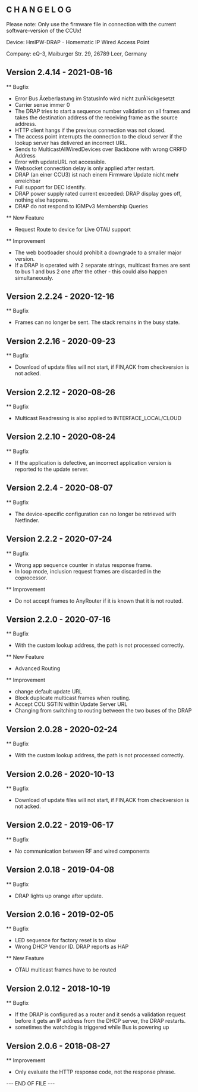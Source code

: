 ﻿C H A N G E L O G
-----------------

Please note: Only use the firmware file in connection with the current software-version of the CCUx!

Device:      HmIPW-DRAP - Homematic IP Wired Access Point

Company:     eQ-3, Maiburger Str. 29, 26789 Leer, Germany



Version 2.4.14 - 2021-08-16
--------------------------------------------------------------

** Bugfix
   * Error Bus Ãœberlastung im StatusInfo wird nicht zurÃ¼ckgesetzt
   * Carrier sense immer 0
   * The DRAP tries to start a sequence number validation on all frames and takes the destination address of the receiving frame as the source address.
   * HTTP client hangs if the previous connection was not closed.
   * The access point interrupts the connection to the cloud server if the lookup server has delivered an incorrect URL.
   * Sends to MulticastAllWiredDevices over Backbone with wrong CRRFD Address
   * Error with updateURL not accessible.
   * Websocket connection delay is only applied after restart.
   * DRAP (an einer CCU3) ist nach einem Firmware Update nicht mehr erreichbar
   * Full support for DEC Identify.
   * DRAP power supply rated current exceeded: DRAP display goes off, nothing else happens.
   * DRAP do not respond to IGMPv3 Membership Queries

** New Feature
   * Request Route to device for Live OTAU support

** Improvement
   * The web bootloader should prohibit a downgrade to a smaller major version.
   * If a DRAP is operated with 2 separate strings, multicast frames are sent to bus 1 and bus 2 one after the other - this could also happen simultaneously.



Version 2.2.24 - 2020-12-16
--------------------------------------------------------------

** Bugfix
   * Frames can no longer be sent. The stack remains in the busy state. 



Version 2.2.16 - 2020-09-23
--------------------------------------------------------------

** Bugfix
   * Download of update files will not start, if FIN,ACK from checkversion is not acked.



Version 2.2.12 - 2020-08-26
--------------------------------------------------------------

** Bugfix
   * Multicast Readressing is also applied to INTERFACE_LOCAL/CLOUD



Version 2.2.10 - 2020-08-24
--------------------------------------------------------------

** Bugfix
   * If the application is defective, an incorrect application version is reported to the update server.



Version 2.2.4 - 2020-08-07
--------------------------------------------------------------

** Bugfix
   * The device-specific configuration can no longer be retrieved with Netfinder.



Version 2.2.2 - 2020-07-24
--------------------------------------------------------------

** Bugfix
   * Wrong app sequence counter in status response frame.
   * In loop mode, inclusion request frames are discarded in the coprocessor.

** Improvement
   * Do not accept frames to AnyRouter if it is known that it is not routed.



Version 2.2.0 - 2020-07-16
--------------------------------------------------------------

** Bugfix
   * With the custom lookup address, the path is not processed correctly. 

** New Feature
   * Advanced Routing

** Improvement
   * change default update URL
   * Block duplicate multicast frames when routing.
   * Accept CCU SGTIN within Update Server URL
   * Changing from switching to routing between the two buses of the DRAP



Version 2.0.28 - 2020-02-24
--------------------------------------------------------------

** Bugfix
   * With the custom lookup address, the path is not processed correctly. 



Version 2.0.26 - 2020-10-13
--------------------------------------------------------------

** Bugfix
   * Download of update files will not start, if FIN,ACK from checkversion is not acked.



Version 2.0.22 - 2019-06-17
--------------------------------------------------------------

** Bugfix
   * No communication between RF and wired components 



Version 2.0.18 - 2019-04-08
--------------------------------------------------------------

** Bugfix
   * DRAP lights up orange after update.



Version 2.0.16 - 2019-02-05
--------------------------------------------------------------

** Bugfix
   * LED sequence for factory reset is to slow
   * Wrong DHCP Vendor ID. DRAP reports as HAP 

** New Feature
   * OTAU multicast frames have to be routed 



Version 2.0.12 - 2018-10-19
--------------------------------------------------------------

** Bugfix
   * If the DRAP is configured as a router and it sends a validation request before it gets an IP address from the DHCP server, the DRAP restarts. 
   * sometimes the watchdog is triggered while Bus is powering up 



Version 2.0.6 - 2018-08-27
--------------------------------------------------------------

** Improvement
   * Only evaluate the HTTP response code, not the response phrase. 



--- END OF FILE ---
